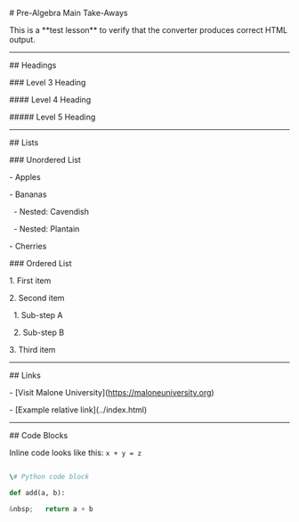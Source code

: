 \# Pre-Algebra Main Take-Aways



This is a \*\*test lesson\*\* to verify that the converter produces correct HTML output.



---



\## Headings



\### Level 3 Heading

\#### Level 4 Heading

\##### Level 5 Heading



---



\## Lists



\### Unordered List

\- Apples

\- Bananas

&nbsp; - Nested: Cavendish

&nbsp; - Nested: Plantain

\- Cherries



\### Ordered List

1\. First item

2\. Second item

&nbsp;  1. Sub-step A

&nbsp;  2. Sub-step B

3\. Third item



---



\## Links



\- \[Visit Malone University](https://maloneuniversity.org)

\- \[Example relative link](../index.html)



---



\## Code Blocks



Inline code looks like this: `x + y = z`



```python

\# Python code block

def add(a, b):

&nbsp;   return a + b



